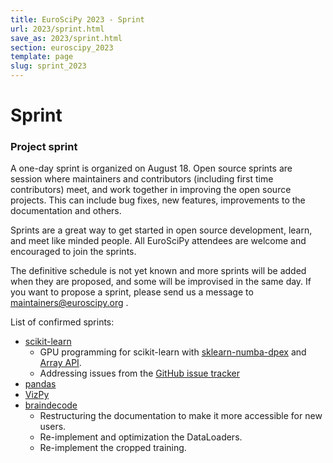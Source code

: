 ```yaml
---
title: EuroSciPy 2023 - Sprint
url: 2023/sprint.html
save_as: 2023/sprint.html
section: euroscipy_2023
template: page
slug: sprint_2023
---
```


# Sprint

### Project sprint

A one-day sprint is organized on August 18. Open source sprints are session
where maintainers and contributors (including first time contributors) meet,
and work together in improving the open source projects. This can include bug
fixes, new features, improvements to the documentation and others.

Sprints are a great way to get started in open source development, learn, and
meet like minded people. All EuroSciPy attendees are welcome and encouraged
to join the sprints.

The definitive schedule is not yet known and more sprints will be added when
they are proposed, and some will be improvised in the same day. If you want
to propose a sprint, please send us a message to
<a href="mailto:maintainers@euroscipy.org">maintainers@euroscipy.org</a> .

List of confirmed sprints:

- [scikit-learn](https://scikit-learn.org/stable/)
    - GPU programming for scikit-learn with [sklearn-numba-dpex](https://github.com/soda-inria/sklearn-numba-dpex) and [Array API](https://data-apis.org/array-api/).
    - Addressing issues from the [GitHub issue tracker](https://github.com/scikit-learn/scikit-learn/issues)
- [pandas](https://pandas.pydata.org/)
- [VizPy](https://vispy.org/)
- [braindecode](https://braindecode.org/)
    - Restructuring the documentation to make it more accessible for new users.
    - Re-implement and optimization the DataLoaders.
    - Re-implement the cropped training.
